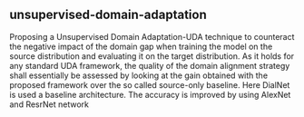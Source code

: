 ## unsupervised-domain-adaptation

Proposing a Unsupervised Domain Adaptation-UDA technique to counteract the negative impact of the domain gap when training the model on the source distribution and evaluating it on the target distribution. As it holds for any standard UDA framework, the quality of the domain alignment strategy shall essentially be assessed by looking at the gain obtained with the proposed framework over the so called source-only baseline. Here DialNet is used a baseline architecture. The accuracy is improved by using AlexNet and ResrNet network
